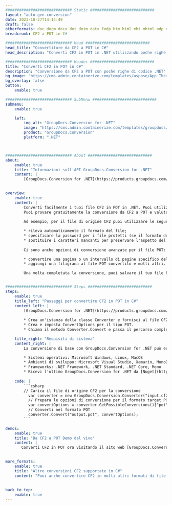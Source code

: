 ```yaml
---
############################# Static ############################
layout: "auto-gen-conversion"
date: 2023-10-27T14:14:49
draft: false
otherformats: doc docm docx dot dotm dotx fodp htm html mht mhtml odp odt otp pot potm potx pps ppsm ppsx ppt pptm pptx rtf
breadcrumb: CF2 a POT in C#

############################# Head ############################
head_title: "Convertitore da CF2 a POT in C#"
head_description: "Converti CF2 in POT in .NET utilizzando poche righe di codice. Utilizza l'API di conversione dei documenti di GroupDocs per convertire oltre 160 formati di file."

############################# Header ############################
title: "Converti CF2 in POT in C#"
description: "Conversione da CF2 a POT con poche righe di codice .NET"
bg_image: "https://cms.admin.containerize.com/templates/aspose/App_Themes/V3/images/bg/header1.png"
bg_overlay: false
button:
    enable: true

############################# SubMenu ############################
submenu:
    enable: true

    left:
        img_alt: "GroupDocs.Conversion for .NET"
        image: "https://cms.admin.containerize.com/templates/groupdocs/images/product-logos/90x90-noborder/groupdocs-conversion-net.png"
        product: "GroupDocs.Conversion"
        platform: ".NET"



############################# About ############################
about:
    enable: true
    title: "Informazioni sull'API GroupDocs.Conversion for .NET"
    content: |
        [GroupDocs.Conversion for .NET](https://products.groupdocs.com/conversion/net/) può essere utilizzato per convertire Microsoft Word, Excel, PowerPoint, PDF, Visio e altri formati. GroupDocs.Conversion è un'API standalone adatta per sistemi interni e back-end in cui sono richieste prestazioni elevate. Non dipende da alcun software come Microsoft o Open Office.
    

overview:
    enable: true
    content: |
        Converti facilmente i tuoi file CF2 in POT in .NET. Puoi utilizzare solo un paio di righe di codice C# in qualsiasi piattaforma a tua scelta come: Windows, Linux, macOS.
        Puoi provare gratuitamente la conversione da CF2 a POT e valutare la qualità dei risultati della conversione. Insieme a semplici scenari di conversione di file, puoi provare opzioni più avanzate per caricare il file di origine CF2 e per salvare il risultato di output POT. 
        
        Ad esempio, per il file di origine CF2 puoi utilizzare le seguenti opzioni di caricamento:

        * rileva automaticamente il formato del file;
        * specificare la password per i file protetti (se il formato del file lo supporta);
        * sostituire i caratteri mancanti per preservare l'aspetto del documento.
        
        Ci sono anche opzioni di conversione avanzate per il file POT:

        * convertire una pagina o un intervallo di pagine specifico del documento;
        * aggiungi una filigrana al file POT convertito e molti altri.

        Una volta completata la conversione, puoi salvare il tuo file POT nel percorso del file locale o in qualsiasi archivio di terze parti come FTP, Amazon S3, Google Drive, Dropbox ecc. Nota: per convertire CF2 in {{ TO}} non è necessario alcun software aggiuntivo installato, come MS Office, Open Office, Adobe Acrobat Reader ecc.


############################# Steps ############################
steps:
    enable: true
    title_left: "Passaggi per convertire CF2 in POT in C#"
    content_left: |
        [GroupDocs.Conversion for .NET](https://products.groupdocs.com/conversion/net/) consente agli sviluppatori di convertire facilmente un file CF2 in POT con poche righe di codice.
        
        * Crea un'istanza della classe Converter e fornisci al file CF2 il percorso completo
        * Crea e imposta ConvertOptions per il tipo POT.
        * Chiama il metodo Converter.Convert e passa il percorso completo e il formato (POT) come parametro

    title_right: "Requisiti di sistema"
    content_right: |
        La conversione di base con GroupDocs.Conversion for .NET può essere eseguita in pochi semplici passaggi. Le nostre API sono supportate su tutte le principali piattaforme e sistemi operativi. Prima di eseguire il codice seguente, assicurati di avere i seguenti prerequisiti installati sul tuo sistema.

        * Sistemi operativi: Microsoft Windows, Linux, MacOS
        * Ambienti di sviluppo: Microsoft Visual Studio, Xamarin, MonoDevelop
        * Frameworks: .NET Framework, .NET Standard, .NET Core, Mono
        * Ricevi l'ultimo GroupDocs.Conversion for .NET da [Nuget](https://www.nuget.org/packages/groupdocs.conversion)
         
    code: |
        ```csharp    
        // Carica il file di origine CF2 per la conversione
          var converter = new GroupDocs.Conversion.Converter("input.cf2");
          // Prepara le opzioni di conversione per il formato target POT
          var convertOptions = converter.GetPossibleConversions()["pot"].ConvertOptions;
          // Converti nel formato POT
          converter.Convert("output.pot", convertOptions);
        ```

demos:
    enable: true
    title: "Da CF2 a POT Demo dal vivo"
    content: |
       Converti CF2 in POT ora visitando il sito web [GroupDocs.Conversion App](https://products.groupdocs.app/conversion/family). La demo online presenta i seguenti vantaggi
          

more_formats:
    enable: true
    title: "Altre conversioni CF2 supportate in C#"
    content: "Puoi anche convertire CF2 in molti altri formati di file. Si prega di consultare l'elenco di seguito."
       
       
back_to_top:
    enable: true
---
```

